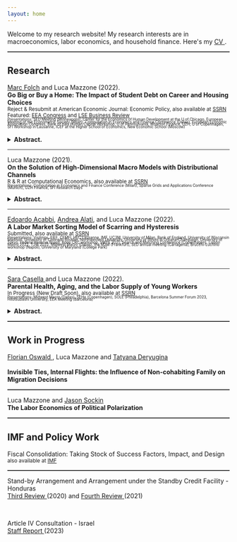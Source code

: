 ```yaml
---
layout: home
---
```


Welcome to my research website! My research interests are in macroeconomics, labor economics, and household finance. Here's my <a href="{{ site.url }}/assets/New_CV.pdf"> CV </a>.

<hr style="height:2px;border:none;color:#333;background-color:#333;" />

## Research


<a href="https://sites.google.com/view/mfolch/home"> Marc Folch</a> and Luca Mazzone (2022).
<br> 
**Go Big or Buy a Home: The Impact of Student Debt on Career and Housing Choices** <a href="{{ site.url }}/docs/Student_Debt_Paper_site.pdf" class="{{ site.pdf_icon }}" title="{{ site.pdf_title }}" id="icon"></a><br> 
<sub> Reject & Resubmit at American Economic Journal: Economic Policy,  also available at <a href="https://papers.ssrn.com/sol3/papers.cfm?abstract_id=3805220 "> SSRN</a> </sub> <br>
<sub> Featured: <a href="https://eeavirtual.org/node/1430">EEA Congress</a> and  <a href="https://blogs.lse.ac.uk/businessreview/2020/10/08/how-student-debt-influences-the-behaviour-of-graduates">LSE Business Review</a> </sub> <br>
<sub style="font-size: 60%; line-height: 0.65;"> Presentations: SED Meeting (Minneapolis), Center for the Economics of Human Development at the U of Chicago, European Meeting of the Econometric Society (Milan), Computation in Economics and Finance Conference (Dallas), European Economic Association Congress,  Bank of Italy Human Capital Workshop, U of Pennsylvania, Wharton Finance, UZH, U of Copenhagen,  SFI Workshop in Lausanne,  ICEF at the Higher School of Economics, New Economic School (Moscow) <sub> <br>
<details>
<summary><b> Abstract. </b></summary>
Student debt decreases post-bachelor school enrollment and earnings growth but does not delay first-time home ownership. We introduce a life-cycle human capital model with heterogeneous wealth and financial frictions and show that high debt balances distort career choices because returns to further education depend on current income. Student debt impacts home ownership in two ways. First, it deters ownership via the traditional wealth channel. Second, it increases ownership by discouraging further education in favor of early labor market entry. Finally, we show that the impact of student borrowing is partly due to the design of US student loans.
</details>
  
<hr style="height:0.5px;border:none;color:#333;background-color:#333;" />
  
  
Luca Mazzone (2021).
<br> 
**On the Solution of High-Dimensional Macro Models with Distributional Channels** <a href="{{ site.url }}/docs/Macro_Models_with_Distributional_Channels_site.pdf" class="{{ site.pdf_icon }}" title="{{ site.pdf_title }}" id="icon"></a><br> 
<sub> R & R at Computational Economics, also available at <a href="https://papers.ssrn.com/sol3/papers.cfm?abstract_id=3313244"> SSRN</a> </sub> <br>
<sub style="font-size: 60%; line-height: 0.65;"> Presentations: Computation in Economics and Finance Conference (Milan), Sparse Grids and Applications Conference (Munich), UZH Finance, SFI Research Days </sub> <br>
<details>
<summary><b> Abstract. </b></summary>
 I propose a global solution method for the computation of infinite-horizon, heterogeneous agent macroeconomic models with aggregate uncertainty. Details of the algorithm are illustrated by presenting its application to a an example model of firm dynamics. In the model, aggregate dynamics depends explicitly on firm entry and exit, and individual choices are often constrained by a form of market incompleteness. Existing computational strategies are either unfeasible or provide inaccurate solutions to this class of models. Moreover, global solutions are computationally expensive because the minimal representation of the aggregate state space - and thus the aggregate law of motion - faces the curse of dimensionality. The proposed strategy combines adaptive sparse grids with a cross-sectional density approximation, and introduces a framework for solving the more general class of dynamic models with firm or household heterogeneity accurately.
</details>
  
<hr style="height:0.5px;border:none;color:#333;background-color:#333;" />
  
  
<a href="https://eacabbi.github.io">  Edoardo Acabbi</a>, <a href="https://andrealati.github.io"> Andrea Alati</a>, and Luca Mazzone (2022).
<br> 
**A Labor Market Sorting Model of Scarring and Hysteresis** <a href="{{ site.url }}/docs/INPS_site.pdf" class="{{ site.pdf_icon }}" title="{{ site.pdf_title }}" id="icon"></a><br> 
<sub> Submitted, also available at <a href="https://papers.ssrn.com/sol3/papers.cfm?abstract_id=4068858"> SSRN</a> </sub> <br>
<sub style="font-size: 60%; line-height: 0.65;"> Presentations: Visitinps, EIEF, CEMFI, HEC Lausanne, IMF, UC3M, University of Milan, Bank of England, University of Wisconsin Madison, University of Colorado Boulder, Northwestern University, University of Illinois in Urbana-Champaign, University of Tokyo, Federal Reserve Board,  Bonn CRC workshop, SMYE 2021, Search and Matching Conference (Copenhagen),  Lisbon Macro 2022,  T2M 2022,  Midwest Macro (Dallas), the M3M (Frankfurt), SED annual meeting (Cartagena), Brucchi-Luchino workshop (Napoli), University of Maryland (College Park) </sub> <br>
<details>
<summary><b> Abstract. </b></summary>
Evaluating the allocative effects of recessions is challenging due to the dynamic and jointly evolving distributions of workers and firms. Workers constantly gain or lose human capital, while the landscape of firms shifts with cyclical vacancy posting, entry and exit. We build a search model with aggregate risk and worker-firm heterogeneity, in which human capital accumulation depends on the sorting of workers to firms. The framework allows us to account for how workers' skills and firms' distributions jointly vary and impact business cycles.  We estimate the model on administrative data and show that persistent negative effects on the productivity of worker-firm matches dominate cleansing effects, with distortions in sorting and human capital accumulation accounting for approximately 60% of cumulative output losses. Our model offers a rationale for the increased length of recessions and their heterogeneous welfare effects across age, income, and human capital distributions.
</details>  

<hr style="height:0.5px;border:none;color:#333;background-color:#333;" />
 
<a href="https://www.saracasella.com/">  Sara Casella </a> and Luca Mazzone (2022).
<br> 
**Parental Health, Aging, and the Labor Supply of Young Workers** <a href="{{ site.url }}/docs/Royal_Tenebaum_is_sick_site.pdf" class="{{ site.pdf_icon }}" title="{{ site.pdf_title }}" id="icon"></a><br> 
<sub> In Progress (New Draft Soon), also available at  <a href="https://papers.ssrn.com/sol3/papers.cfm?abstract_id=4274594">  SSRN </a> </sub> <br>
<sub style="font-size: 60%; line-height: 0.65;"> Presentations: Midwest Macro (Dallas), SEHo (Copenhagen), SOLE (Philadelphia), Barcelona Summer Forum 2023, Hitotsubashi University, EEA Meeting (Barcelona) </sub> <br>
<details>
<summary><b> Abstract. </b></summary>
To what extent are young workers affected by health shocks that happen to their parents? This paper studies the short and long-term spillover effects of parents' adverse health events on their adult children. We use the unique structure of the Panel Survey on Income Dynamics (PSID) to build family networks and construct a measure of sudden health changes. Exploiting news on parents' health status, we provide evidence of the existence of family insurance in the form of time and monetary transfers, and of the importance of family ties in shaping labor market outcomes. Following the deterioration of parents' health, time spent helping them goes up, while income and hours worked by children significantly decline. 
</details>  

<hr style="height:2px;border:none;color:#333;background-color:#333;" />

## Work in Progress

<a href="https://floswald.github.io/"> Florian Oswald </a>, Luca Mazzone and <a href="https://deryugina.com/"> Tatyana Deryugina </a>   
<br>
**Invisible Ties, Internal Flights: the Influence  of Non-cohabiting Family on Migration Decisions** 
<br>
  
<hr style="height:2px;border:none;color:#333;background-color:#333;" />


Luca Mazzone and <a href="https://sites.google.com/view/jasonsockin/home"> Jason Sockin </a> 
<br>
**The Labor Economics of Political Polarization** 
<br>
  
<hr style="height:2px;border:none;color:#333;background-color:#333;" />
 
## IMF and Policy Work
  
Fiscal Consolidation: Taking Stock of Success Factors, Impact, and Design <a href="{{ site.url }}/docs/imf_wp-print-pdf.pdf" class="{{ site.pdf_icon }}" title="{{ site.pdf_title }}" id="icon"></a><br> 
<sub> also available at  <a href="https://www.imf.org/en/Publications/WP/Issues/2023/03/17/Fiscal-Consolidation-Taking-Stock-of-Success-Factors-Impact-and-Design-530647">  IMF </a> </sub> <br>

<hr style="height:2px;border:none;color:#333;background-color:#333;" />


Stand-by Arrangement and Arrangement under the Standby Credit Facility - Honduras
 <br> 
<a href="https://www.imf.org/-/media/Files/Publications/CR/2020/English/1HNDEA2020002.ashx">  Third Review </a> (2020) and <a href="https://www.imf.org/-/media/Files/Publications/CR/2021/English/1HNDEA2021002.ashx">  Fourth Review </a> (2021)

 
<br>

Article IV Consultation - Israel
 <br> 
<a href="https://www.imf.org/en/Publications/CR/Issues/2023/06/14/Israel-2023-Article-IV-Consultation-Press-Release-Staff-Report-and-Statement-by-the-534778">  Staff Report </a> (2023) 
 
<br>

